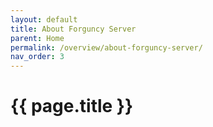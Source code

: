 ```yaml
---
layout: default
title: About Forguncy Server
parent: Home
permalink: /overview/about-forguncy-server/
nav_order: 3
---
```


# {{ page.title }}
